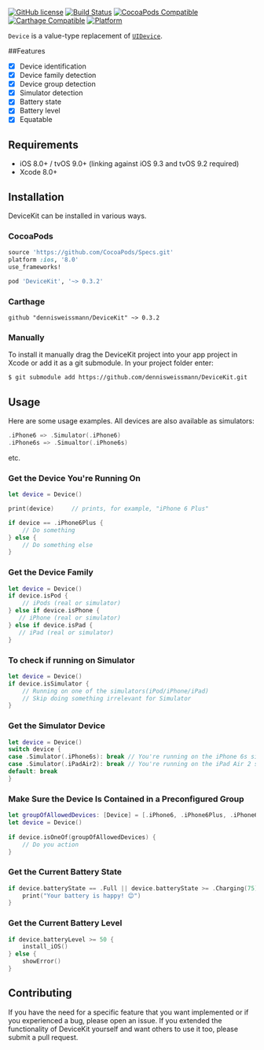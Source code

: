 [![GitHub license](https://img.shields.io/badge/license-MIT-lightgrey.svg)](https://raw.githubusercontent.com/dennisweissmann/DeviceKit/master/LICENSE)
[![Build Status](https://travis-ci.org/dennisweissmann/DeviceKit.svg)](https://travis-ci.org/dennisweissmann/DeviceKit)
[![CocoaPods Compatible](https://img.shields.io/cocoapods/v/DeviceKit.svg)](https://cocoapods.org/pods/DeviceKit)
[![Carthage Compatible](https://img.shields.io/badge/Carthage-compatible-4BC51D.svg?style=flat)](https://github.com/Carthage/Carthage)
[![Platform](https://img.shields.io/cocoapods/p/DeviceKit.svg?style=flat)](http://cocoadocs.org/docsets/DeviceKit)

`Device` is a value-type replacement of [`UIDevice`](https://developer.apple.com/library/ios/documentation/UIKit/Reference/UIDevice_Class/).

##Features

- [x] Device identification
- [x] Device family detection
- [x] Device group detection
- [x] Simulator detection
- [x] Battery state
- [x] Battery level
- [x] Equatable

## Requirements

- iOS 8.0+ / tvOS 9.0+ (linking against iOS 9.3 and tvOS 9.2 required)
- Xcode 8.0+

## Installation
DeviceKit can be installed in various ways.
### CocoaPods

```ruby
source 'https://github.com/CocoaPods/Specs.git'
platform :ios, '8.0'
use_frameworks!

pod 'DeviceKit', '~> 0.3.2'
```

### Carthage

```ogdl
github "dennisweissmann/DeviceKit" ~> 0.3.2
```

### Manually
To install it manually drag the DeviceKit project into your app project in Xcode or add it as a git submodule.
In your project folder enter:
```bash
$ git submodule add https://github.com/dennisweissmann/DeviceKit.git
```

## Usage
Here are some usage examples. All devices are also available as simulators:
```swift
.iPhone6 => .Simulator(.iPhone6)
.iPhone6s => .Simualtor(.iPhone6s)
```
 
etc.

### Get the Device You're Running On
```swift
let device = Device()

print(device)     // prints, for example, "iPhone 6 Plus"

if device == .iPhone6Plus {
    // Do something
} else {
    // Do something else
}
```

### Get the Device Family
```swift
let device = Device()
if device.isPod {
    // iPods (real or simulator)
} else if device.isPhone {
   // iPhone (real or simulator)
} else if device.isPad {
   // iPad (real or simulator)
}
```
### To check if running on Simulator
```swift
let device = Device()
if device.isSimulator {
    // Running on one of the simulators(iPod/iPhone/iPad) 
    // Skip doing something irrelevant for Simulator
} 
```


### Get the Simulator Device
```swift
let device = Device()
switch device {
case .Simulator(.iPhone6s): break // You're running on the iPhone 6s simulator
case .Simulator(.iPadAir2): break // You're running on the iPad Air 2 simulator
default: break
}
```
 
### Make Sure the Device Is Contained in a Preconfigured Group
```swift
let groupOfAllowedDevices: [Device] = [.iPhone6, .iPhone6Plus, .iPhone6s, .iPhone6sPlus, .Simulator(.iPhone6), .Simulator(.iPhone6Plus), .Simulator(.iPhone6s), .Simulator(.iPhone6sPlus)]
let device = Device()
 
if device.isOneOf(groupOfAllowedDevices) {
    // Do you action
}
```

### Get the Current Battery State
```swift
if device.batteryState == .Full || device.batteryState >= .Charging(75) {
    print("Your battery is happy! 😊")
}
```

### Get the Current Battery Level
```swift
if device.batteryLevel >= 50 {
    install_iOS()
} else {
    showError()
}
```

## Contributing
If you have the need for a specific feature that you want implemented or if you experienced a bug, please open an issue.
If you extended the functionality of DeviceKit yourself and want others to use it too, please submit a pull request.
